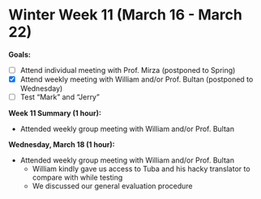 # Winter Week 11 (March 16 - March 22)

**Goals:**
- [ ] Attend individual meeting with Prof. Mirza (postponed to Spring)
- [x] Attend weekly meeting with William and/or Prof. Bultan (postponed to Wednesday)
- [ ] Test “Mark” and “Jerry”

**Week 11 Summary (1 hour):**
- Attended weekly group meeting with William and/or Prof. Bultan

**Wednesday, March 18 (1 hour):**
- Attended weekly group meeting with William and/or Prof. Bultan
  - William kindly gave us access to Tuba and his hacky translator to compare with while testing
  - We discussed our general evaluation procedure
